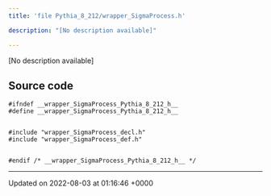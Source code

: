 ```yaml
---
title: 'file Pythia_8_212/wrapper_SigmaProcess.h'

description: "[No description available]"

---
```







[No description available]




## Source code

```
#ifndef __wrapper_SigmaProcess_Pythia_8_212_h__
#define __wrapper_SigmaProcess_Pythia_8_212_h__


#include "wrapper_SigmaProcess_decl.h"
#include "wrapper_SigmaProcess_def.h"


#endif /* __wrapper_SigmaProcess_Pythia_8_212_h__ */
```


-------------------------------

Updated on 2022-08-03 at 01:16:46 +0000

